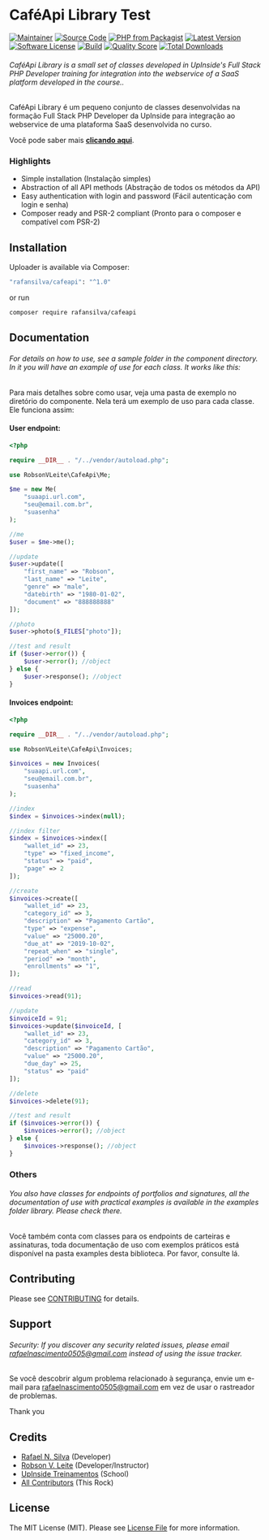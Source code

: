 # CaféApi Library Test

[![Maintainer](http://img.shields.io/badge/maintainer-_rafanas_-blue.svg?style=flat-square)](https://www.instagram.com/_rafanas_/)
[![Source Code](http://img.shields.io/badge/source-rafansilva/cafeapi-blue.svg?style=flat-square)](https://github.com/rafansilva/cafeapi)
[![PHP from Packagist](https://img.shields.io/packagist/php-v/rafansilva/cafeapi.svg?style=flat-square)](https://packagist.org/packages/rafansilva/cafeapi)
[![Latest Version](https://img.shields.io/github/release/rafansilva/cafeapi.svg?style=flat-square)](https://github.com/rafansilva/cafeapi/releases)
[![Software License](https://img.shields.io/badge/license-MIT-brightgreen.svg?style=flat-square)](LICENSE)
[![Build](https://img.shields.io/scrutinizer/build/g/rafansilva/cafeapi.svg?style=flat-square)](https://scrutinizer-ci.com/g/rafansilva/cafeapi)
[![Quality Score](https://img.shields.io/scrutinizer/g/rafansilva/cafeapi.svg?style=flat-square)](https://scrutinizer-ci.com/g/rafansilva/cafeapi)
[![Total Downloads](https://img.shields.io/packagist/dt/rafansilva/cafeapi.svg?style=flat-square)](https://packagist.org/packages/rafansilva/cafeapi)

###### CaféApi Library is a small set of classes developed in UpInside's Full Stack PHP Developer training for integration into the webservice of a SaaS platform developed in the course..

CaféApi Library é um pequeno conjunto de classes desenvolvidas na formação Full Stack PHP Developer da UpInside para integração ao webservice de uma plataforma SaaS desenvolvida no curso.

Você pode saber mais **[clicando aqui](https://www.upinside.com.br/fsphp)**.

### Highlights

- Simple installation (Instalação simples)
- Abstraction of all API methods (Abstração de todos os métodos da API)
- Easy authentication with login and password (Fácil autenticação com login e senha)
- Composer ready and PSR-2 compliant (Pronto para o composer e compatível com PSR-2)

## Installation

Uploader is available via Composer:

```bash
"rafansilva/cafeapi": "^1.0"
```

or run

```bash
composer require rafansilva/cafeapi
```

## Documentation

###### For details on how to use, see a sample folder in the component directory. In it you will have an example of use for each class. It works like this:

Para mais detalhes sobre como usar, veja uma pasta de exemplo no diretório do componente. Nela terá um exemplo de uso para cada classe. Ele funciona assim:

#### User endpoint:

```php
<?php

require __DIR__ . "/../vendor/autoload.php";

use RobsonVLeite\CafeApi\Me;

$me = new Me(
    "suaapi.url.com",
    "seu@email.com.br",
    "suasenha"
);

//me
$user = $me->me();

//update
$user->update([
    "first_name" => "Robson",
    "last_name" => "Leite",
    "genre" => "male",
    "datebirth" => "1980-01-02",
    "document" => "888888888"
]);

//photo
$user->photo($_FILES["photo"]);

//test and result
if ($user->error()) {
    $user->error(); //object
} else {
    $user->response(); //object
}
```

#### Invoices endpoint:

```php
<?php

require __DIR__ . "/../vendor/autoload.php";

use RobsonVLeite\CafeApi\Invoices;

$invoices = new Invoices(
    "suaapi.url.com",
    "seu@email.com.br",
    "suasenha"
);

//index
$index = $invoices->index(null);

//index filter
$index = $invoices->index([
    "wallet_id" => 23,
    "type" => "fixed_income",
    "status" => "paid",
    "page" => 2
]);

//create
$invoices->create([
    "wallet_id" => 23,
    "category_id" => 3,
    "description" => "Pagamento Cartão",
    "type" => "expense",
    "value" => "25000.20",
    "due_at" => "2019-10-02",
    "repeat_when" => "single",
    "period" => "month",
    "enrollments" => "1",
]);

//read
$invoices->read(91);

//update
$invoiceId = 91;
$invoices->update($invoiceId, [
    "wallet_id" => 23,
    "category_id" => 3,
    "description" => "Pagamento Cartão",
    "value" => "25000.20",
    "due_day" => 25,
    "status" => "paid"
]);

//delete
$invoices->delete(91);

//test and result
if ($invoices->error()) {
    $invoices->error(); //object
} else {
    $invoices->response(); //object
}
```

### Others

###### You also have classes for endpoints of portfolios and signatures, all the documentation of use with practical examples is available in the examples folder library. Please check there.

Você também conta com classes para os endpoints de carteiras e assinaturas, toda documentação de uso com exemplos práticos está disponível na pasta examples desta biblioteca. Por favor, consulte lá.

## Contributing

Please see [CONTRIBUTING](https://github.com/rafansilva/cafeapi/blob/master/CONTRIBUTING.md) for details.

## Support

###### Security: If you discover any security related issues, please email rafaelnascimento0505@gmail.com instead of using the issue tracker.

Se você descobrir algum problema relacionado à segurança, envie um e-mail para rafaelnascimento0505@gmail.com em vez de usar o rastreador de problemas.

Thank you

## Credits

- [Rafael N. Silva](https://github.com/rafansilva) (Developer)
- [Robson V. Leite](https://github.com/robsonvleite) (Developer/Instructor)
- [UpInside Treinamentos](https://github.com/robsonvleite) (School)
- [All Contributors](https://github.com/rafansilva/cafeapi/contributors) (This Rock)

## License

The MIT License (MIT). Please see [License File](https://github.com/rafansilva/cafeapi/blob/master/LICENSE) for more information.
